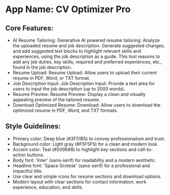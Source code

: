 # **App Name**: CV Optimizer Pro

## Core Features:

- AI Resume Tailoring: Generative AI powered resume tailoring: Analyze the uploaded resume and job description. Generate suggested changes, and add suggested text blocks to highlight relevant skills and experiences, using the job description as a guide. This tool reasons to add any job duties, key skills, required and preferred experiences, etc., found in the job description.
- Resume Upload: Resume Upload: Allow users to upload their current resume in PDF, Word, or TXT format.
- Job Description Input: Job Description Input: Provide a text area for users to input the job description (up to 2000 words).
- Resume Preview: Resume Preview: Display a clean and visually appealing preview of the tailored resume.
- Download Optimized Resume: Download: Allow users to download the optimized resume in PDF, Word, and TXT formats.

## Style Guidelines:

- Primary color: Deep blue (#3F51B5) to convey professionalism and trust.
- Background color: Light gray (#F5F5F5) for a clean and modern look.
- Accent color: Teal (#009688) to highlight key sections and call-to-action buttons.
- Body font: 'Inter' (sans-serif) for readability and a modern aesthetic.
- Headline font: 'Space Grotesk' (sans-serif) for a professional and impactful title.
- Use clear and simple icons for resume sections and download options.
- Modern layout with clear sections for contact information, work experience, education, and skills.